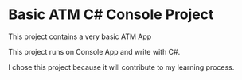 <h1>Basic ATM C# Console Project</h1>
  <p>This project contains a very basic ATM App </p> 
  <p> This project runs on Console App and write with C#. </p>
   <p> I chose this project because it will contribute to my learning process. </p>
